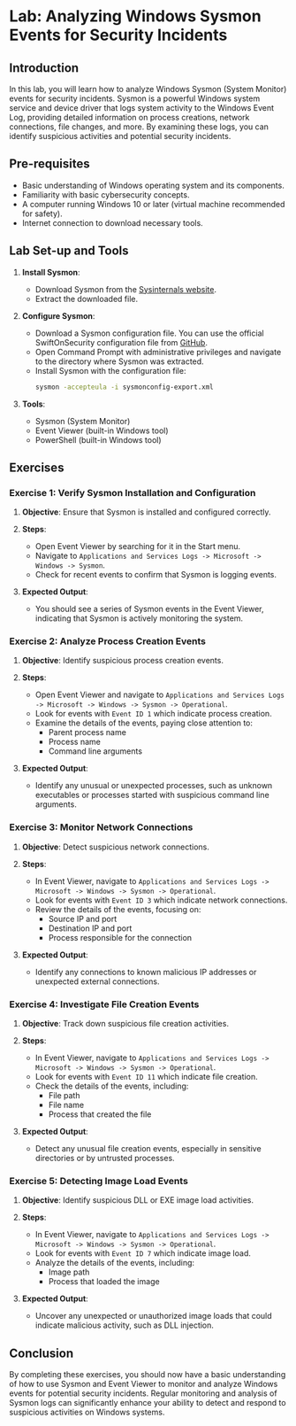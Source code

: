 

# Lab: Analyzing Windows Sysmon Events for Security Incidents

## Introduction

In this lab, you will learn how to analyze Windows Sysmon (System Monitor) events for security incidents. Sysmon is a powerful Windows system service and device driver that logs system activity to the Windows Event Log, providing detailed information on process creations, network connections, file changes, and more. By examining these logs, you can identify suspicious activities and potential security incidents.

## Pre-requisites

- Basic understanding of Windows operating system and its components.
- Familiarity with basic cybersecurity concepts.
- A computer running Windows 10 or later (virtual machine recommended for safety).
- Internet connection to download necessary tools.

## Lab Set-up and Tools

1. **Install Sysmon**:
   - Download Sysmon from the [Sysinternals website](https://docs.microsoft.com/en-us/sysinternals/downloads/sysmon).
   - Extract the downloaded file.

2. **Configure Sysmon**:
   - Download a Sysmon configuration file. You can use the official SwiftOnSecurity configuration file from [GitHub](https://github.com/SwiftOnSecurity/sysmon-config).
   - Open Command Prompt with administrative privileges and navigate to the directory where Sysmon was extracted.
   - Install Sysmon with the configuration file:
     ```bash
     sysmon -accepteula -i sysmonconfig-export.xml
     ```

3. **Tools**:
   - Sysmon (System Monitor)
   - Event Viewer (built-in Windows tool)
   - PowerShell (built-in Windows tool)

## Exercises

### Exercise 1: Verify Sysmon Installation and Configuration

1. **Objective**: Ensure that Sysmon is installed and configured correctly.

2. **Steps**:
   - Open Event Viewer by searching for it in the Start menu.
   - Navigate to `Applications and Services Logs -> Microsoft -> Windows -> Sysmon`.
   - Check for recent events to confirm that Sysmon is logging events.

3. **Expected Output**:
   - You should see a series of Sysmon events in the Event Viewer, indicating that Sysmon is actively monitoring the system.

### Exercise 2: Analyze Process Creation Events

1. **Objective**: Identify suspicious process creation events.

2. **Steps**:
   - Open Event Viewer and navigate to `Applications and Services Logs -> Microsoft -> Windows -> Sysmon -> Operational`.
   - Look for events with `Event ID 1` which indicate process creation.
   - Examine the details of the events, paying close attention to:
     - Parent process name
     - Process name
     - Command line arguments

3. **Expected Output**:
   - Identify any unusual or unexpected processes, such as unknown executables or processes started with suspicious command line arguments.

### Exercise 3: Monitor Network Connections

1. **Objective**: Detect suspicious network connections.

2. **Steps**:
   - In Event Viewer, navigate to `Applications and Services Logs -> Microsoft -> Windows -> Sysmon -> Operational`.
   - Look for events with `Event ID 3` which indicate network connections.
   - Review the details of the events, focusing on:
     - Source IP and port
     - Destination IP and port
     - Process responsible for the connection

3. **Expected Output**:
   - Identify any connections to known malicious IP addresses or unexpected external connections.

### Exercise 4: Investigate File Creation Events

1. **Objective**: Track down suspicious file creation activities.

2. **Steps**:
   - In Event Viewer, navigate to `Applications and Services Logs -> Microsoft -> Windows -> Sysmon -> Operational`.
   - Look for events with `Event ID 11` which indicate file creation.
   - Check the details of the events, including:
     - File path
     - File name
     - Process that created the file

3. **Expected Output**:
   - Detect any unusual file creation events, especially in sensitive directories or by untrusted processes.

### Exercise 5: Detecting Image Load Events

1. **Objective**: Identify suspicious DLL or EXE image load activities.

2. **Steps**:
   - In Event Viewer, navigate to `Applications and Services Logs -> Microsoft -> Windows -> Sysmon -> Operational`.
   - Look for events with `Event ID 7` which indicate image load.
   - Analyze the details of the events, including:
     - Image path
     - Process that loaded the image

3. **Expected Output**:
   - Uncover any unexpected or unauthorized image loads that could indicate malicious activity, such as DLL injection.

## Conclusion

By completing these exercises, you should now have a basic understanding of how to use Sysmon and Event Viewer to monitor and analyze Windows events for potential security incidents. Regular monitoring and analysis of Sysmon logs can significantly enhance your ability to detect and respond to suspicious activities on Windows systems.
